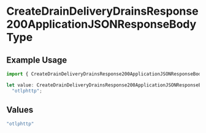 # CreateDrainDeliveryDrainsResponse200ApplicationJSONResponseBodyType

## Example Usage

```typescript
import { CreateDrainDeliveryDrainsResponse200ApplicationJSONResponseBodyType } from "@vercel/sdk/models/createdrainop.js";

let value: CreateDrainDeliveryDrainsResponse200ApplicationJSONResponseBodyType =
  "otlphttp";
```

## Values

```typescript
"otlphttp"
```